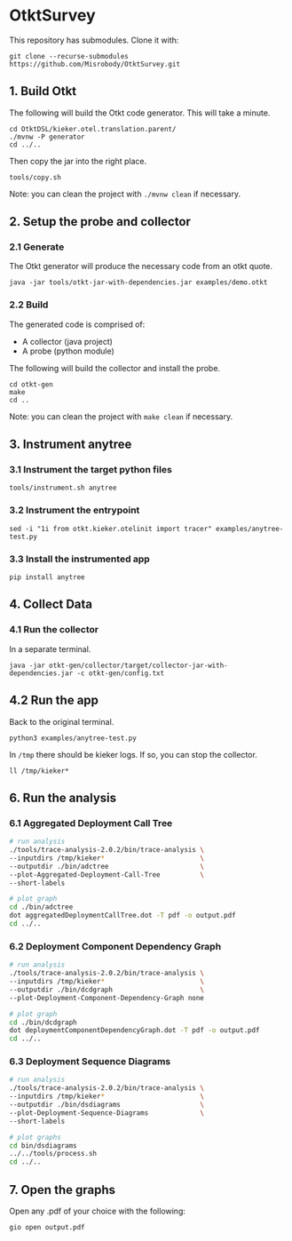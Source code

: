 # OtktSurvey

This repository has submodules. Clone it with:
```
git clone --recurse-submodules https://github.com/Misrobody/OtktSurvey.git
```

## 1. Build Otkt
The following will build the Otkt code generator.
This will take a minute.
```
cd OtktDSL/kieker.otel.translation.parent/
./mvnw -P generator
cd ../..
```
Then copy the jar into the right place.
```
tools/copy.sh
```

Note: you can clean the project with `./mvnw clean` if necessary. 

## 2. Setup the probe and collector

### 2.1 Generate
The Otkt generator will produce the necessary code from an otkt quote.
```
java -jar tools/otkt-jar-with-dependencies.jar examples/demo.otkt
```

### 2.2 Build
The generated code is comprised of:
- A collector (java project)
- A probe (python module)

The following will build the collector and install the probe.
```
cd otkt-gen
make
cd ..
```
Note: you can clean the project with `make clean` if necessary. 

## 3. Instrument anytree

### 3.1 Instrument the target python files
```
tools/instrument.sh anytree
```

### 3.2 Instrument the entrypoint
```
sed -i "1i from otkt.kieker.otelinit import tracer" examples/anytree-test.py
```

### 3.3 Install the instrumented app
```
pip install anytree
```

## 4. Collect Data

### 4.1 Run the collector
In a separate terminal.
```
java -jar otkt-gen/collector/target/collector-jar-with-dependencies.jar -c otkt-gen/config.txt
```

## 4.2 Run the app
Back to the original terminal.
```
python3 examples/anytree-test.py
```
In `/tmp` there should be kieker logs. If so, you can stop the collector.
```
ll /tmp/kieker*
```

## 6. Run the analysis

### 6.1 Aggregated Deployment Call Tree
```bash
# run analysis
./tools/trace-analysis-2.0.2/bin/trace-analysis \
--inputdirs /tmp/kieker*                        \
--outputdir ./bin/adctree                       \
--plot-Aggregated-Deployment-Call-Tree          \
--short-labels

# plot graph
cd ./bin/adctree
dot aggregatedDeploymentCallTree.dot -T pdf -o output.pdf
cd ../..
```

### 6.2 Deployment Component Dependency Graph
```bash
# run analysis 
./tools/trace-analysis-2.0.2/bin/trace-analysis \
--inputdirs /tmp/kieker*                        \
--outputdir ./bin/dcdgraph                      \
--plot-Deployment-Component-Dependency-Graph none

# plot graph
cd ./bin/dcdgraph
dot deploymentComponentDependencyGraph.dot -T pdf -o output.pdf
cd ../..
```

### 6.3 Deployment Sequence Diagrams
```bash
# run analysis
./tools/trace-analysis-2.0.2/bin/trace-analysis \
--inputdirs /tmp/kieker*                        \
--outputdir ./bin/dsdiagrams                    \
--plot-Deployment-Sequence-Diagrams             \
--short-labels

# plot graphs
cd bin/dsdiagrams
../../tools/process.sh
cd ../..
```

## 7. Open the graphs
Open any .pdf of your choice with the following:
```
gio open output.pdf
```


